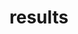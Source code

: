 # results

<link rel="stylesheet" type="text/css" href="/examples/perf/progress-bar.css"></link>

<div id="app"></div>
<div id="app0"></div>
<div id="app1"></div>
<div id="app2"></div>
<div id="app3"></div>
<div id="app4"></div>
<div id="app5"></div>
<script src="/examples/perf/lib/containers/all-bundle.js"></script>
